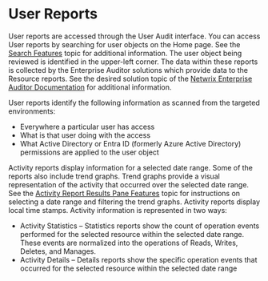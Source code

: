 # User Reports

User reports are accessed through the User Audit interface. You can access User reports by searching
for user objects on the Home page. See the
[Search Features](/docs/accessinformationcenter/11.6/access/informationcenter/resourceaudit/navigate/search.md)
topic for additional information. The user object being reviewed is identified in the upper-left
corner. The data within these reports is collected by the Enterprise Auditor solutions which provide
data to the Resource reports. See the desired solution topic of the
[Netwrix Enterprise Auditor Documentation](https://helpcenter.netwrix.com/category/accessanalyzer)
for additional information.

User reports identify the following information as scanned from the targeted environments:

- Everywhere a particular user has access
- What is that user doing with the access
- What Active Directory or Entra ID (formerly Azure Active Directory) permissions are applied to the
  user object

Activity reports display information for a selected date range. Some of the reports also include
trend graphs. Trend graphs provide a visual representation of the activity that occurred over the
selected date range. See the
[Activity Report Results Pane Features](/docs/accessinformationcenter/11.6/access/informationcenter/resourceaudit/navigate/overview.md#activity-report-results-pane-features)
topic for instructions on selecting a date range and filtering the trend graphs. Activity reports
display local time stamps. Activity information is represented in two ways:

- Activity Statistics – Statistics reports show the count of operation events performed for the
  selected resource within the selected date range. These events are normalized into the operations
  of Reads, Writes, Deletes, and Manages.
- Activity Details – Details reports show the specific operation events that occurred for the
  selected resource within the selected date range

